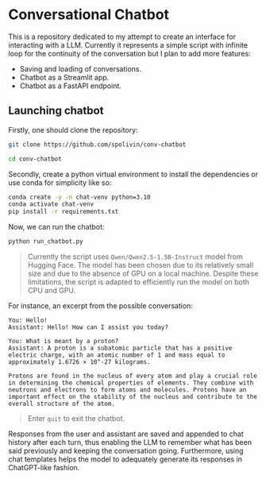 # Conversational Chatbot

This is a repository dedicated to my attempt to create an interface for interacting with a LLM. Currently it represents a simple script with infinite loop for the continuity of the conversation but I plan to add more features:

* Saving and loading of conversations.
* Chatbot as a Streamlit app.
* Chatbot as a FastAPI endpoint.

## Launching chatbot

Firstly, one should clone the repository:

```bash
git clone https://github.com/spolivin/conv-chatbot

cd conv-chatbot
```

Secondly, create a python virtual environment to install the dependencies or use conda for simplicity like so:

```bash
conda create -y -n chat-venv python=3.10
conda activate chat-venv
pip install -r requirements.txt
```

Now, we can run the chatbot:

```bash
python run_chatbot.py
```
> Currently the script uses `Qwen/Qwen2.5-1.5B-Instruct` model from Hugging Face. The model has been chosen due to its relatively small size and due to the absence of GPU on a local machine. Despite these limitations, the script is adapted to efficiently run the model on both CPU and GPU.

For instance, an excerpt from the possible conversation:

```
You: Hello!
Assistant: Hello! How can I assist you today?

You: What is meant by a proton? 
Assistant: A proton is a subatomic particle that has a positive electric charge, with an atomic number of 1 and mass equal to approximately 1.6726 × 10^-27 kilograms.

Protons are found in the nucleus of every atom and play a crucial role in determining the chemical properties of elements. They combine with neutrons and electrons to form atoms and molecules. Protons have an important effect on the stability of the nucleus and contribute to the overall structure of the atom.
```
> Enter `quit` to exit the chatbot.

Responses from the user and assistant are saved and appended to chat history after each turn, thus enabling the LLM to remember what has been said previously and keeping the conversation going. Furthermore, using chat templates helps the model to adequately generate its responses in ChatGPT-like fashion.
